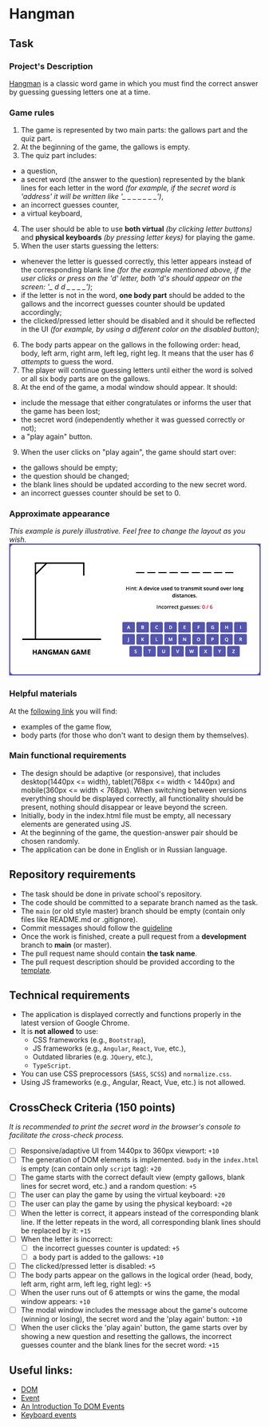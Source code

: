 # Hangman

## Task
### Project's Description

[Hangman](https://en.wikipedia.org/wiki/Hangman_(game)) is a classic word game in which you must find the correct answer by guessing guessing letters one at a time.

### Game rules
1. The game is represented by two main parts: the gallows part and the quiz part.
2. At the beginning of the game, the gallows is empty.
3. The quiz part includes:
- a question,
- a secret word (the answer to the question) represented by the blank lines for each letter in the word *(for example, if the secret word is 'address' it will be written like '_ _ _ _ _ _ _')*,
- an incorrect guesses counter,
- a virtual keyboard,
4. The user should be able to use **both virtual** *(by clicking letter buttons)* and **physical keyboards** *(by pressing letter keys)* for playing the game.
5. When the user starts guessing the letters:
- whenever the letter is guessed correctly, this letter appears instead of the corresponding blank line *(for the example mentioned above, if the user clicks or press on the 'd' letter, both 'd's should appear on the screen: '_ d d _ _ _ _')*;
- if the letter is not in the word, **one body part** should be added to the gallows and the incorrect guesses counter should be updated accordingly;
- the clicked/pressed letter should be disabled and it should be reflected in the UI *(for example, by using a different color on the disabled button)*;
6. The body parts appear on the gallows in the following order: head, body, left arm, right arm, left leg, right leg. It means that the user has *6 attempts* to guess the word.
7. The player will continue guessing letters until either the word is solved or all six body parts are on the gallows.
8. At the end of the game, a modal window should appear. It should:
- include the message that either congratulates or informs the user that the game has been lost;
- the secret word (independently whether it was guessed correctly or not);
- a "play again" button.
9. When the user clicks on "play again", the game should start over:
- the gallows should be empty;
- the question should be changed;
- the blank lines should be updated according to the new secret word.
- an incorrect guesses counter should be set to 0.

### Approximate appearance
*This example is purely illustrative. Feel free to change the layout as you wish.*
![screenshot](hangman.png)

### Helpful materials
At the [following link](https://www.figma.com/file/ug2NAUiXPpaFDvch5TWUxd/Hangman-game?type=design&node-id=0%3A1&mode=design&t=4Gj7Ayo0yckppNo8-1) you will find:
- examples of the game flow,
- body parts (for those who don't want to design them by themselves).

### Main functional requirements
- The design should be adaptive (or responsive), that includes desktop(1440px <= width), tablet(768px <= width < 1440px) and mobile(360px <= width < 768px). When switching between versions everything should be displayed correctly, all functionality should be present, nothing should disappear or leave beyond the screen.
- Initially, body in the index.html file must be empty, all necessary elements are generated using JS.
- At the beginning of the game, the question-answer pair should be chosen randomly.
- The application can be done in English or in Russian language.

## Repository requirements
- The task should be done in private school's repository.
- The code should be committed to a separate branch named as the task.
- The `main` (or old style master) branch should be empty (contain only files like README.md or .gitignore).
- Commit messages should follow the [guideline](https://docs.rs.school/#/git-convention)
- Once the work is finished, create a pull request from a **development** branch to **main** (or master).
- The pull request name should contain **the task name**.
- The pull request description should be provided according to the [template](https://docs.rs.school/#/pull-request-review-process?id=Требования-к-pull-request-pr).

## Technical requirements
- The application is displayed correctly and functions properly in the latest version of Google Chrome.
- It is **not allowed** to use:
    - CSS frameworks (e.g., `Bootstrap`),
    - JS frameworks (e.g., `Angular`, `React`, `Vue`, etc.),
    - Outdated libraries (e.g. `JQuery`, etc.),
    - `TypeScript`.
- You can use CSS preprocessors (`SASS`, `SCSS`) and `normalize.css`.
- Using JS frameworks (e.g., Angular, React, Vue, etc.) is not allowed.

## CrossCheck Criteria (150 points)
*It is recommended to print the secret word in the browser's console to facilitate the cross-check process.*
- [ ] Responsive/adaptive UI from 1440px to 360px viewport: `+10`
- [ ] The generation of DOM elements is implemented. `body` in the `index.html` is empty (can contain only `script` tag): `+20`
- [ ] The game starts with the correct default view (empty gallows, blank lines for secret word, etc.) and a random question: `+5`
- [ ] The user can play the game by using the virtual keyboard: `+20`
- [ ] The user can play the game by using the physical keyboard: `+20`
- [ ] When the letter is correct, it appears instead of the corresponding blank line. If the letter repeats in the word, all corresponding blank lines should be replaced by it: `+15`
- [ ] When the letter is incorrect:
    - [ ] the incorrect guesses counter is updated: `+5`
    - [ ] a body part is added to the gallows: `+10`
- [ ] The clicked/pressed letter is disabled: `+5`
- [ ] The body parts appear on the gallows in the logical order (head, body, left arm, right arm, left leg, right leg): `+5`
- [ ] When the user runs out of 6 attempts or wins the game, the modal window appears: `+10`
- [ ] The modal window includes the message about the game's outcome (winning or losing), the secret word and the 'play again' button: `+10`
- [ ] When the user clicks the 'play again' button, the game starts over by showing a new question and resetting the gallows, the incorrect guesses counter and the blank lines for the secret word: `+15`

## Useful links:
- [DOM](http://learn.javascript.info/document)
- [Event](http://learn.javascript.info/event-details)
- [An Introduction To DOM Events](https://www.smashingmagazine.com/2013/11/an-introduction-to-dom-events/)
- [Keyboard events](https://learn.javascript.info/keyboard-events)